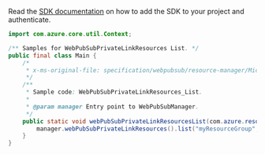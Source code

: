Read the [SDK documentation](https://github.com/Azure/azure-sdk-for-java/blob/azure-resourcemanager-webpubsub_1.0.0-beta.2/sdk/webpubsub/azure-resourcemanager-webpubsub/README.md) on how to add the SDK to your project and authenticate.

```java
import com.azure.core.util.Context;

/** Samples for WebPubSubPrivateLinkResources List. */
public final class Main {
    /*
     * x-ms-original-file: specification/webpubsub/resource-manager/Microsoft.SignalRService/stable/2021-10-01/examples/WebPubSubPrivateLinkResources_List.json
     */
    /**
     * Sample code: WebPubSubPrivateLinkResources_List.
     *
     * @param manager Entry point to WebPubSubManager.
     */
    public static void webPubSubPrivateLinkResourcesList(com.azure.resourcemanager.webpubsub.WebPubSubManager manager) {
        manager.webPubSubPrivateLinkResources().list("myResourceGroup", "myWebPubSubService", Context.NONE);
    }
}
```
